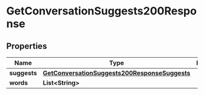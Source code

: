 

# GetConversationSuggests200Response



## Properties

| Name | Type | Description | Notes |
|------------ | ------------- | ------------- | -------------|
|**suggests** | [**GetConversationSuggests200ResponseSuggests**](GetConversationSuggests200ResponseSuggests.md) |  |  |
|**words** | **List&lt;String&gt;** |  |  |



